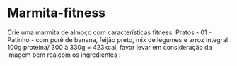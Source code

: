 # Marmita-fitness
Crie uma marmita de almoço com características fitness: Pratos - 01 - Patinho - com purê de banana, feijão preto, mix de legumes e arroz integral. 100g proteína/ 300 à 330g = 423kcal, favor levar em consideração da imagem bem realcom os ingredientes : 
